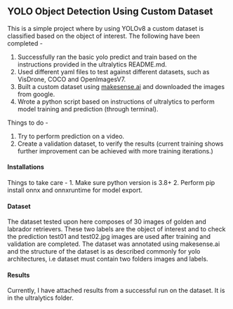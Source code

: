 <H2> YOLO Object Detection Using Custom Dataset </H2>

This is a simple project where by using YOLOv8 a custom dataset is classified based on the object of interest. The following have been completed - 
1. Successfully ran the basic yolo predict and train based on the instructions provided in the ultralytics README.md.
2. Used different yaml files to test against different datasets, such as VisDrone, COCO and OpenImagesV7.
3. Built a custom dataset using [makesense.ai](https://www.makesense.ai/) and downloaded the images from google.
4. Wrote a python script based on instructions of ultralytics to perform model training and prediction (through terminal).

Things to do - 
1. Try to perform prediction on a video.
2. Create a validation dataset, to verify the results (current training shows further improvement can be achieved with more training iterations.)

<h4>Installations</h4>
Things to take care - 
1. Make sure python version is 3.8+
2. Perform pip install onnx and onnxruntime for model export.

<h4>Dataset</h4>
The dataset tested upon here composes of 30 images of golden and labrador retrievers. These two labels are the object of interest and to check the prediction test01 and test02.jpg images are used after training and validation are completed. The dataset was annotated using makesense.ai and the structure of the dataset is as described commonly for yolo architectures, i.e dataset must contain two folders images and labels.

<h4>Results</h4>
Currently, I have attached results from a successful run on the dataset. It is in the ultralytics folder.
